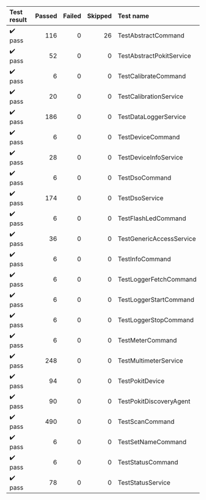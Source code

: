 |       Test result       | Passed | Failed | Skipped | Test name                |
|:------------------------|-------:|-------:|--------:|:-------------------------|
| :heavy_check_mark: pass |    116 |      0 |      26 | TestAbstractCommand      |
| :heavy_check_mark: pass |     52 |      0 |       0 | TestAbstractPokitService |
| :heavy_check_mark: pass |      6 |      0 |       0 | TestCalibrateCommand     |
| :heavy_check_mark: pass |     20 |      0 |       0 | TestCalibrationService   |
| :heavy_check_mark: pass |    186 |      0 |       0 | TestDataLoggerService    |
| :heavy_check_mark: pass |      6 |      0 |       0 | TestDeviceCommand        |
| :heavy_check_mark: pass |     28 |      0 |       0 | TestDeviceInfoService    |
| :heavy_check_mark: pass |      6 |      0 |       0 | TestDsoCommand           |
| :heavy_check_mark: pass |    174 |      0 |       0 | TestDsoService           |
| :heavy_check_mark: pass |      6 |      0 |       0 | TestFlashLedCommand      |
| :heavy_check_mark: pass |     36 |      0 |       0 | TestGenericAccessService |
| :heavy_check_mark: pass |      6 |      0 |       0 | TestInfoCommand          |
| :heavy_check_mark: pass |      6 |      0 |       0 | TestLoggerFetchCommand   |
| :heavy_check_mark: pass |      6 |      0 |       0 | TestLoggerStartCommand   |
| :heavy_check_mark: pass |      6 |      0 |       0 | TestLoggerStopCommand    |
| :heavy_check_mark: pass |      6 |      0 |       0 | TestMeterCommand         |
| :heavy_check_mark: pass |    248 |      0 |       0 | TestMultimeterService    |
| :heavy_check_mark: pass |     94 |      0 |       0 | TestPokitDevice          |
| :heavy_check_mark: pass |     90 |      0 |       0 | TestPokitDiscoveryAgent  |
| :heavy_check_mark: pass |    490 |      0 |       0 | TestScanCommand          |
| :heavy_check_mark: pass |      6 |      0 |       0 | TestSetNameCommand       |
| :heavy_check_mark: pass |      6 |      0 |       0 | TestStatusCommand        |
| :heavy_check_mark: pass |     78 |      0 |       0 | TestStatusService        |
